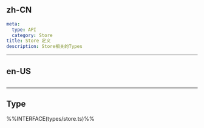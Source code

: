 ## zh-CN
```yaml
meta:
  type: API
  category: Store
title: Store 定义
description: Store相关的Types
```
---
## en-US
```yaml

```
---


## Type

%%INTERFACE(types/store.ts)%%

